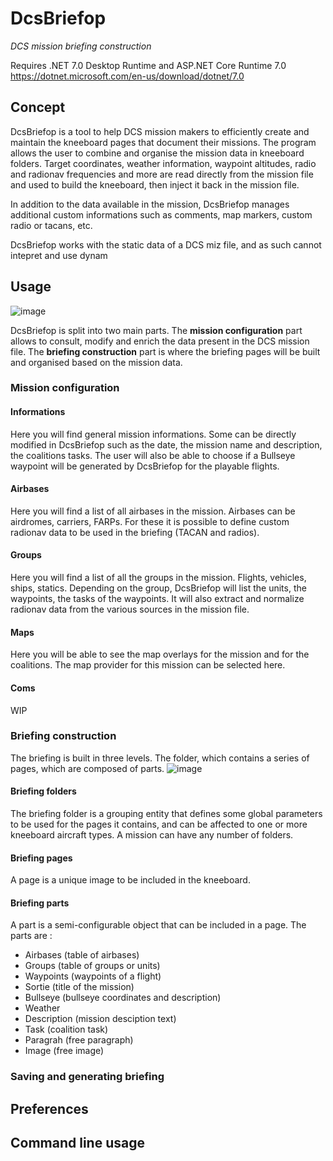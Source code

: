 # DcsBriefop
*DCS mission briefing construction*

Requires .NET 7.0 Desktop Runtime and ASP.NET Core Runtime 7.0
https://dotnet.microsoft.com/en-us/download/dotnet/7.0

## Concept
DcsBriefop is a tool to help DCS mission makers to efficiently create and maintain the kneeboard pages that document their missions.
The program allows the user to combine and organise the mission data in kneeboard folders. Target coordinates, weather information, waypoint altitudes, radio and radionav frequencies and more are read directly from the mission file and used to build the kneeboard, then inject it back in the mission file.

In addition to the data available in the mission, DcsBriefop manages additional custom informations such as comments, map markers, custom radio or tacans, etc.

DcsBriefop works with the static data of a DCS miz file, and as such cannot intepret and use dynam

## Usage
![image](https://user-images.githubusercontent.com/5670081/229312737-814e4882-48ea-42df-90c6-d0e22d1b48ff.png)

DcsBriefop is split into two main parts.
The **mission configuration** part allows to consult, modify and enrich the data present in the DCS mission file.
The **briefing construction** part is where the briefing pages will be built and organised based on the mission data.

### Mission configuration
#### Informations
Here you will find general mission informations.
Some can be directly modified in DcsBriefop such as the date, the mission name and description, the coalitions tasks.
The user will also be able to choose if a Bullseye waypoint will be generated by DcsBriefop for the playable flights.

#### Airbases
Here you will find a list of all airbases in the mission. Airbases can be airdromes, carriers, FARPs.
For these it is possible to define custom radionav data to be used in the briefing (TACAN and radios).

#### Groups
Here you will find a list of all the groups in the mission. Flights, vehicles, ships, statics.
Depending on the group, DcsBriefop will list the units, the waypoints, the tasks of the waypoints.
It will also extract and normalize radionav data from the various sources in the mission file.

#### Maps
Here you will be able to see the map overlays for the mission and for the coalitions.
The map provider for this mission can be selected here.

#### Coms
WIP

### Briefing construction
The briefing is built in three levels. The folder, which contains a series of pages, which are composed of parts.
![image](https://user-images.githubusercontent.com/5670081/229313315-cb0756e3-6f05-425d-a983-d1e0783152c3.png)

#### Briefing folders
The briefing folder is a grouping entity that defines some global parameters to be used for the pages it contains, and can be affected to one or more kneeboard aircraft types.
A mission can have any number of folders.

#### Briefing pages
A page is a unique image to be included in the kneeboard.

#### Briefing parts
A part is a semi-configurable object that can be included in a page.
The parts are :
- Airbases (table of airbases)
- Groups (table of groups or units)
- Waypoints (waypoints of a flight)
- Sortie (title of the mission)
- Bullseye (bullseye coordinates and description)
- Weather
- Description (mission desciption text)
- Task (coalition task)
- Paragrah (free paragraph)
- Image (free image)

### Saving and generating briefing


## Preferences

## Command line usage
